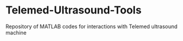 # Telemed-Ultrasound-Tools
Repository of MATLAB codes for interactions with Telemed ultrasound machine
